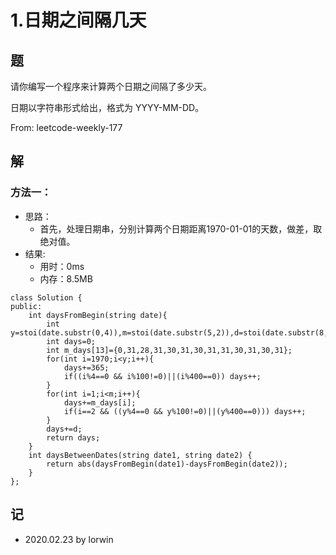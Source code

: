 # 1.日期之间隔几天

## 题

请你编写一个程序来计算两个日期之间隔了多少天。

日期以字符串形式给出，格式为 YYYY-MM-DD。

From: leetcode-weekly-177

## 解

### 方法一：
- 思路：
  - 首先，处理日期串，分别计算两个日期距离1970-01-01的天数，做差，取绝对值。
- 结果:
  - 用时：0ms
  - 内存：8.5MB
```
class Solution {
public:
    int daysFromBegin(string date){
        int y=stoi(date.substr(0,4)),m=stoi(date.substr(5,2)),d=stoi(date.substr(8,2));
        int days=0;
        int m_days[13]={0,31,28,31,30,31,30,31,31,30,31,30,31};
        for(int i=1970;i<y;i++){
            days+=365;
            if((i%4==0 && i%100!=0)||(i%400==0)) days++;
        }
        for(int i=1;i<m;i++){
            days+=m_days[i];
            if(i==2 && ((y%4==0 && y%100!=0)||(y%400==0))) days++;
        }
        days+=d;
        return days;
    }
    int daysBetweenDates(string date1, string date2) {
        return abs(daysFromBegin(date1)-daysFromBegin(date2));
    }
};
```

## 记

- 2020.02.23 by lorwin
